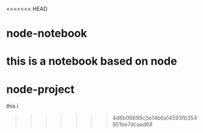 <<<<<<< HEAD
# node-notebook
this is a notebook based on node
=======
# node-project
this i
>>>>>>> 4d6b06699c5e14b6a14593fb354951be7dcaad68

